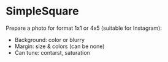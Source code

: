 # SimpleSquare

Prepare a photo for format 1x1 or 4x5 (suitable for Instagram):

* Background: color or blurry
* Margin: size & colors (can be none)
* Can tune: contarst, saturation
